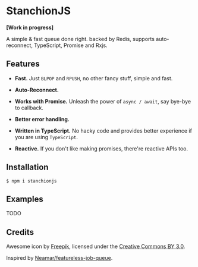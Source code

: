 # StanchionJS

**[Work in progress]**

A simple & fast queue done right. backed by Redis, supports auto-reconnect, TypeScript, Promise and Rxjs.


## Features

- **Fast.** Just `BLPOP` and `RPUSH`, no other fancy stuff, simple and fast.

- **Auto-Reconnect.**

- **Works with Promise.** Unleash the power of `async / await`, say bye-bye to callback.

- **Better error handling.**

- **Written in TypeScript.** No hacky code and provides better experience if you are using `TypeScript`.

- **Reactive.** If you don't like making promises, there're reactive APIs too.


## Installation

```
$ npm i stanchionjs
```


## Examples

TODO


## Credits

Awesome icon by [Freepik](http://www.freepik.com), licensed under the [Creative Commons BY 3.0](http://creativecommons.org/licenses/by/3.0/).

Inspired by [Neamar/featureless-job-queue](https://github.com/Neamar/featureless-job-queue).
